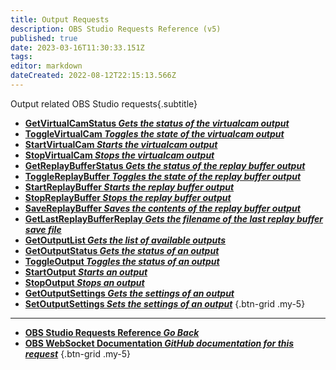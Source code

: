 ```yaml
---
title: Output Requests
description: OBS Studio Requests Reference (v5)
published: true
date: 2023-03-16T11:30:33.151Z
tags: 
editor: markdown
dateCreated: 2022-08-12T22:15:13.566Z
---
```


Output related OBS Studio requests{.subtitle}
* [**GetVirtualCamStatus *Gets the status of the virtualcam output***](/Broadcasters/OBS/Requests/Output-Requests/GetVirtualCamStatus)
* [**ToggleVirtualCam *Toggles the state of the virtualcam output***](/Broadcasters/OBS/Requests/Output-Requests/ToggleVirtualCam)
* [**StartVirtualCam *Starts the virtualcam output***](/Broadcasters/OBS/Requests/Output-Requests/StartVirtualCam)
* [**StopVirtualCam *Stops the virtualcam output***](/Broadcasters/OBS/Requests/Output-Requests/StopVirtualCam)
* [**GetReplayBufferStatus *Gets the status of the replay buffer output***](/Broadcasters/OBS/Requests/Output-Requests/GetReplayBufferStatus)
* [**ToggleReplayBuffer *Toggles the state of the replay buffer output***](/Broadcasters/OBS/Requests/Output-Requests/ToggleReplayBuffer)
* [**StartReplayBuffer *Starts the replay buffer output***](/Broadcasters/OBS/Requests/Output-Requests/StartReplayBuffer)
* [**StopReplayBuffer *Stops the replay buffer output***](/Broadcasters/OBS/Requests/Output-Requests/StopReplayBuffer)
* [**SaveReplayBuffer *Saves the contents of the replay buffer output***](/Broadcasters/OBS/Requests/Output-Requests/SaveReplayBuffer)
* [**GetLastReplayBufferReplay *Gets the filename of the last replay buffer save file***](/Broadcasters/OBS/Requests/Output-Requests/GetLastReplayBufferReplay)
* [**GetOutputList *Gets the list of available outputs***](/Broadcasters/OBS/Requests/Output-Requests/GetOutputList)
* [**GetOutputStatus *Gets the status of an output***](/Broadcasters/OBS/Requests/Output-Requests/GetOutputStatus)
* [**ToggleOutput *Toggles the status of an output***](/Broadcasters/OBS/Requests/Output-Requests/ToggleOutput)
* [**StartOutput *Starts an output***](/Broadcasters/OBS/Requests/Output-Requests/StartOutput)
* [**StopOutput *Stops an output***](/Broadcasters/OBS/Requests/Output-Requests/StopOutput)
* [**GetOutputSettings *Gets the settings of an output***](/Broadcasters/OBS/Requests/Output-Requests/GetOutputSettings)
* [**SetOutputSettings *Sets the settings of an output***](/Broadcasters/OBS/Requests/Output-Requests/SetOutputSettings)
{.btn-grid .my-5}

---

- [<i class="mdi mdi-chevron-left"></i>**OBS Studio Requests Reference *Go Back***](/Broadcasters/OBS/Requests)
- [<i class="mdi mdi-github"></i> **OBS WebSocket Documentation *GitHub documentation for this request***](https://github.com/obsproject/obs-websocket/blob/master/docs/generated/protocol.md#output-requests)
{.btn-grid .my-5}